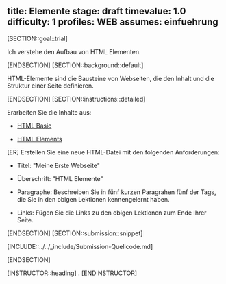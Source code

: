 title: Elemente
stage: draft
timevalue: 1.0
difficulty: 1
profiles: WEB
assumes: einfuehrung
---
[SECTION::goal::trial]

Ich verstehe den Aufbau von HTML Elementen.

[ENDSECTION]
[SECTION::background::default]

HTML-Elemente sind die Bausteine von Webseiten, die den Inhalt und die Struktur einer Seite definieren.

[ENDSECTION]
[SECTION::instructions::detailed]

Erarbeiten Sie die Inhalte aus:

* [HTML Basic](https://www.w3schools.com/html/html_basic.asp)

* [HTML Elements](https://www.w3schools.com/html/html_elements.asp)

[ER] Erstellen Sie eine neue HTML-Datei mit den folgenden Anforderungen:

* Titel: "Meine Erste Webseite"

* Überschrift: "HTML Elemente"

* Paragraphe: Beschreiben Sie in fünf kurzen Paragrahen fünf der Tags, die Sie in den obigen Lektionen kennengelernt haben.

* Links: Fügen Sie die Links zu den obigen Lektionen zum Ende Ihrer Seite.

[ENDSECTION]
[SECTION::submission::snippet]

[INCLUDE::../../_include/Submission-Quellcode.md]

[ENDSECTION]

[INSTRUCTOR::heading]
.
[ENDINSTRUCTOR]
